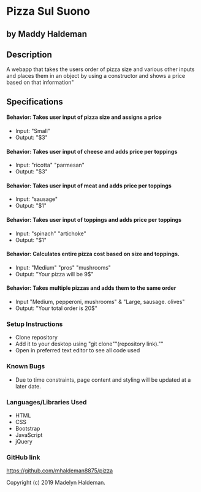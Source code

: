 # Pizza Sul Suono
## by Maddy Haldeman  

## Description
A webapp that takes the users order of pizza size and various other inputs and places them in an object by using a constructor and shows a price based on that information"

## Specifications

#### Behavior: Takes user input of pizza size and assigns a price
* Input: "Small"
* Output: "$3"

#### Behavior: Takes user input of cheese and adds price per toppings
* Input: "ricotta" "parmesan"
* Output: "$3"

#### Behavior: Takes user input of meat and adds price per toppings
* Input: "sausage"
* Output: "$1"

#### Behavior: Takes user input of toppings and adds price per toppings
* Input: "spinach" "artichoke"
* Output: "$1"

#### Behavior: Calculates entire pizza cost based on size and toppings.
* Input: "Medium" "pros" "mushrooms"
* Output: "Your pizza will be 9$"

#### Behavior: Takes multiple pizzas and adds them to the same order
* Input "Medium, pepperoni, mushrooms" & "Large, sausage. olives"
* Output: "Your total order is 20$"

### Setup Instructions
* Clone repository
* Add it to your desktop using "git clone""(repository link).""
* Open in preferred text editor to see all code used

### Known Bugs
* Due to time constraints, page content and styling will be updated at a later date.

### Languages/Libraries Used
* HTML
* CSS
* Bootstrap
* JavaScript
* jQuery

### GitHub link
https://github.com/mhaldeman8875/pizza

Copyright (c) 2019 Madelyn Haldeman.
